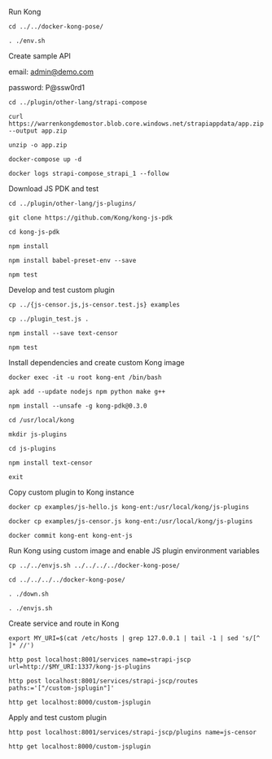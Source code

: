 Run Kong

```
cd ../../docker-kong-pose/

. ./env.sh 
```

Create sample API

email: admin@demo.com

password: P@ssw0rd1

```
cd ../plugin/other-lang/strapi-compose

curl https://warrenkongdemostor.blob.core.windows.net/strapiappdata/app.zip --output app.zip

unzip -o app.zip

docker-compose up -d

docker logs strapi-compose_strapi_1 --follow
```

Download JS PDK and test

```
cd ../plugin/other-lang/js-plugins/

git clone https://github.com/Kong/kong-js-pdk

cd kong-js-pdk

npm install

npm install babel-preset-env --save

npm test
```

Develop and test custom plugin

```
cp ../{js-censor.js,js-censor.test.js} examples

cp ../plugin_test.js .

npm install --save text-censor

npm test
```

Install dependencies and create custom Kong image

```
docker exec -it -u root kong-ent /bin/bash

apk add --update nodejs npm python make g++

npm install --unsafe -g kong-pdk@0.3.0

cd /usr/local/kong

mkdir js-plugins

cd js-plugins

npm install text-censor

exit
```

Copy custom plugin to Kong instance

```
docker cp examples/js-hello.js kong-ent:/usr/local/kong/js-plugins

docker cp examples/js-censor.js kong-ent:/usr/local/kong/js-plugins

docker commit kong-ent kong-ent-js
```

Run Kong using custom image and enable JS plugin environment variables

```
cp ../../envjs.sh ../../../../docker-kong-pose/

cd ../../../../docker-kong-pose/

. ./down.sh

. ./envjs.sh
```

Create service and route in Kong

```
export MY_URI=$(cat /etc/hosts | grep 127.0.0.1 | tail -1 | sed 's/[^ ]* //')

http post localhost:8001/services name=strapi-jscp url=http://$MY_URI:1337/kong-js-plugins

http post localhost:8001/services/strapi-jscp/routes paths:='["/custom-jsplugin"]'

http get localhost:8000/custom-jsplugin
```

Apply and test custom plugin

```
http post localhost:8001/services/strapi-jscp/plugins name=js-censor

http get localhost:8000/custom-jsplugin
```